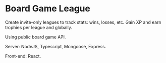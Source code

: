 # Board Game League

Create invite-only leagues to track stats: wins, losses, etc. Gain XP and earn trophies per league and globally.

Using public board game API.

Server: NodeJS, Typescript, Mongoose, Express.

Front-end: React.
   

